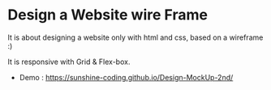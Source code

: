 # Design a Website wire Frame 

It is about designing a website only with html and css, based on a wireframe :)

It is responsive with Grid & Flex-box.

* Demo : https://sunshine-coding.github.io/Design-MockUp-2nd/